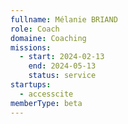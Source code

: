 ```yaml
---
fullname: Mélanie BRIAND
role: Coach
domaine: Coaching
missions:
  - start: 2024-02-13
    end: 2024-05-13
    status: service
startups:
  - accesscite
memberType: beta
---
```


